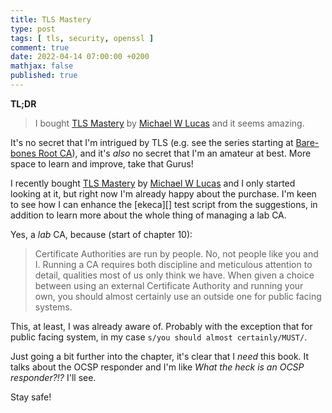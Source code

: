 ```yaml
---
title: TLS Mastery
type: post
tags: [ tls, security, openssl ]
comment: true
date: 2022-04-14 07:00:00 +0200
mathjax: false
published: true
---
```


**TL;DR**

> I bought [TLS Mastery][] by [Michael W Lucas][mwl] and it seems amazing.

It's no secret that I'm intrigued by TLS (e.g. see the series starting
at [Bare-bones Root CA][]), and it's *also* no secret that I'm an
amateur at best. More space to learn and improve, take that Gurus!

I recently bought [TLS Mastery][] by [Michael W Lucas][mwl] and I only
started looking at it, but right now I'm already happy about the
purchase. I'm keen to see how I can enhance the [ekeca][] test script
from the suggestions, in addition to learn more about the whole thing of
managing a lab CA.

Yes, a *lab* CA, because (start of chapter 10):

> Certificate Authorities are run by people. No, not people like you and
> I. Running a CA requires both discipline and meticulous attention to
> detail, qualities most of us only think we have. When given a choice
> between using an external Certificate Authority and running your own,
> you should almost certainly use an outside one for public facing
> systems.

This, at least, I was already aware of. Probably with the exception that
for public facing system, in my case `s/you should almost
certainly/MUST/`.

Just going a bit further into the chapter, it's clear that I *need* this
book. It talks about the OCSP responder and I'm like *What the heck is
an OCSP responder?!?* I'll see.

Stay safe!

[TLS Mastery]: https://www.tiltedwindmillpress.com/product/tls/
[mwl]: https://mwl.io/
[Bare-bones Root CA]: /2020/01/30/bare-bones-root-ca/
